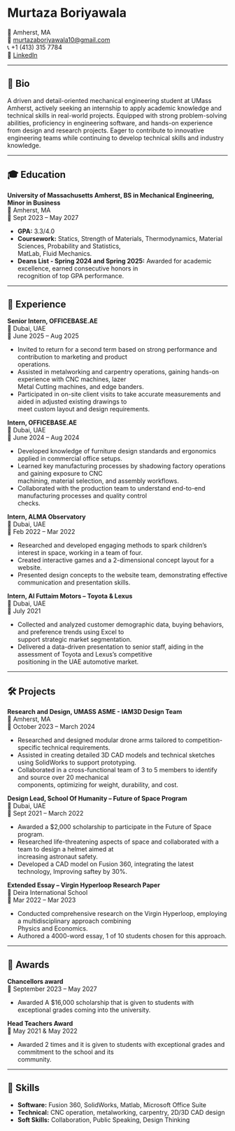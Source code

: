 # Murtaza Boriyawala

📍 Amherst, MA  
📧 murtazaboriyawala10@gmail.com  
📞 +1 (413) 315 7784  
🔗 [LinkedIn](https://linkedin.com/in/murtazaboriyawala)

---

## 👤 Bio

A driven and detail-oriented mechanical engineering student at UMass Amherst, actively seeking an internship to apply academic knowledge and technical skills in real-world projects. Equipped with strong problem-solving abilities, proficiency in engineering software, and hands-on experience from design and research projects. Eager to contribute to innovative engineering teams while continuing to develop technical skills and industry knowledge.

---

## 🎓 Education

**University of Massachusetts Amherst, BS in Mechanical Engineering, Minor in Business**  
📍 Amherst, MA  
📅 Sept 2023 – May 2027  
- **GPA:** 3.3/4.0  
- **Coursework:** Statics, Strength of Materials, Thermodynamics, Material Sciences, Probability and Statistics,  
MatLab, Fluid Mechanics.  
- **Deans List - Spring 2024 and Spring 2025:** Awarded for academic excellence, earned consecutive honors in  
recognition of top GPA performance.

---

## 💼 Experience

**Senior Intern, OFFICEBASE.AE**  
📍 Dubai, UAE  
📅 June 2025 – Aug 2025  
- Invited to return for a second term based on strong performance and contribution to marketing and product  
operations.  
- Assisted in metalworking and carpentry operations, gaining hands-on experience with CNC machines, lazer  
Metal Cutting machines, and edge banders.  
- Participated in on-site client visits to take accurate measurements and aided in adjusted existing drawings to  
meet custom layout and design requirements.

**Intern, OFFICEBASE.AE**  
📍 Dubai, UAE  
📅 June 2024 – Aug 2024  
- Developed knowledge of furniture design standards and ergonomics applied in commercial office setups.  
- Learned key manufacturing processes by shadowing factory operations and gaining exposure to CNC  
machining, material selection, and assembly workflows.  
- Collaborated with the production team to understand end-to-end manufacturing processes and quality control  
checks.

**Intern, ALMA Observatory**  
📍 Dubai, UAE  
📅 Feb 2022 – Mar 2022  
- Researched and developed engaging methods to spark children’s interest in space, working in a team of four.  
- Created interactive games and a 2-dimensional concept layout for a website.  
- Presented design concepts to the website team, demonstrating effective communication and presentation skills.

**Intern, Al Futtaim Motors – Toyota & Lexus**  
📍 Dubai, UAE  
📅 July 2021  
- Collected and analyzed customer demographic data, buying behaviors, and preference trends using Excel to  
support strategic market segmentation.  
- Delivered a data-driven presentation to senior staff, aiding in the assessment of Toyota and Lexus’s competitive  
positioning in the UAE automotive market.

---

## 🛠 Projects

**Research and Design, UMASS ASME - IAM3D Design Team**  
📍 Amherst, MA  
📅 October 2023 – March 2024  
- Researched and designed modular drone arms tailored to competition-specific technical requirements.  
- Assisted in creating detailed 3D CAD models and technical sketches using SolidWorks to support prototyping.  
- Collaborated in a cross-functional team of 3 to 5 members to identify and source over 20 mechanical  
components, optimizing for weight, durability, and cost.

**Design Lead, School Of Humanity – Future of Space Program**  
📍 Dubai, UAE  
📅 Sept 2021 – March 2022  
- Awarded a $2,000 scholarship to participate in the Future of Space program.  
- Researched life-threatening aspects of space and collaborated with a team to design a helmet aimed at  
increasing astronaut safety.  
- Developed a CAD model on Fusion 360, integrating the latest technology, Improving saftey by 30%.

**Extended Essay – Virgin Hyperloop Research Paper**  
📍 Deira International School  
📅 Mar 2022 – Mar 2023  
- Conducted comprehensive research on the Virgin Hyperloop, employing a multidisciplinary approach combining  
Physics and Economics.  
- Authored a 4000-word essay, 1 of 10 students chosen for this approach.

---

## 🏅 Awards

**Chancellors award**  
📅 September 2023 – May 2027  
- Awarded A $16,000 scholarship that is given to students with exceptional grades coming into the university.

**Head Teachers Award**  
📅 May 2021 & May 2022  
- Awarded 2 times and it is given to students with exceptional grades and commitment to the school and its  
community.

---

## 🧠 Skills

- **Software:** Fusion 360, SolidWorks, Matlab, Microsoft Office Suite  
- **Technical:** CNC operation, metalworking, carpentry, 2D/3D CAD design  
- **Soft Skills:** Collaboration, Public Speaking, Design Thinking

